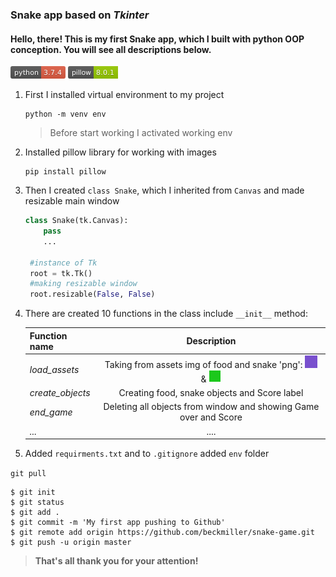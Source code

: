 ### **Snake** app based on *Tkinter* 
#### Hello, there! This is my first **Snake** app, which I built with python **OOP** conception. You will see all descriptions below.

<svg xmlns="http://www.w3.org/2000/svg" 
xmlns:xlink="http://www.w3.org/1999/xlink" 
width="88" height="20" role="img" 
aria-label="python: 3.7.4"><title>python: 3.7.4</title>
<linearGradient id="s" x2="0" y2="100%"><stop offset="0" stop-color="#bbb" stop-opacity=".1"/>
<stop offset="1" stop-opacity=".1"/></linearGradient><clipPath id="r">
<rect width="88" height="20" rx="3" fill="#fff"/></clipPath><g clip-path="url(#r)">
<rect width="49" height="20" fill="#555"/><rect x="49" width="39" height="20" fill="#e05d44"/>
<rect width="88" height="20" fill="url(#s)"/></g>
<g fill="#fff" text-anchor="middle" font-family="Verdana,Geneva,DejaVu Sans,sans-serif" text-rendering="geometricPrecision" font-size="110">
<text aria-hidden="true" x="255" y="150" fill="#010101" fill-opacity=".3" transform="scale(.1)" textLength="390">python</text>
<text x="255" y="140" transform="scale(.1)" fill="#fff" textLength="390">python</text>
<text aria-hidden="true" x="675" y="150" fill="#010101" fill-opacity=".3" transform="scale(.1)" textLength="290">3.7.4</text>
<text x="675" y="140" transform="scale(.1)" fill="#fff" textLength="290">3.7.4</text>
</g></svg>
<svg xmlns="http://www.w3.org/2000/svg" 
xmlns:xlink="http://www.w3.org/1999/xlink" 
width="80" height="20" role="img" 
aria-label="pillow: 8.0.1"><title>pillow: 8.0.1</title>
<linearGradient id="s" x2="0" y2="100%">
<stop offset="0" stop-color="#bbb" stop-opacity=".1"/>
<stop offset="1" stop-opacity=".1"/></linearGradient>
<clipPath id="r"><rect width="80" height="20" rx="3" fill="#fff"/></clipPath>
<g clip-path="url(#r)"><rect width="41" height="20" fill="#555"/><rect x="41" width="39" height="20" fill="#97ca00"/>
<rect width="80" height="20" fill="url(#s)"/></g><g fill="#fff" text-anchor="middle" font-family="Verdana,Geneva,DejaVu Sans,sans-serif" text-rendering="geometricPrecision" font-size="110">
<text aria-hidden="true" x="215" y="150" fill="#010101" fill-opacity=".3" transform="scale(.1)" textLength="310">pillow</text><text x="215" y="140" transform="scale(.1)" fill="#fff" textLength="310">pillow</text>
<text aria-hidden="true" x="595" y="150" fill="#010101" fill-opacity=".3" transform="scale(.1)" textLength="290">8.0.1</text><text x="595" y="140" transform="scale(.1)" fill="#fff" textLength="290">8.0.1</text>
</g></svg> 

1. First I installed virtual environment to my project

   ``` 
   python -m venv env 
   ```
   > Before start working I activated working env
2. Installed pillow library for working with images
   ```
   pip install pillow
   ``` 
3. Then I created `class Snake`, which I inherited from `Canvas` and made resizable main window
   ```python
   class Snake(tk.Canvas):
       pass
       ...

    #instance of Tk
    root = tk.Tk()
    #making resizable window
    root.resizable(False, False)
   ```
4. There are created 10 functions in the class include `__init__` method:
  
   Function name | Description
   --- |:---:
   *load_assets* |  Taking from assets img of food and snake 'png':   ![food](/assets/food.png) & ![snake](/assets/snake.png)
   *create_objects* | Creating food, snake objects and Score label
   *end_game* | Deleting all  objects from window and showing Game over and Score
   *...* | ....

5. Added `requirments.txt` and to `.gitignore` added `env` folder

`git pull`
```
$ git init
$ git status
$ git add .
$ git commit -m 'My first app pushing to Github'
$ git remote add origin https://github.com/beckmiller/snake-game.git
$ git push -u origin master
```
>**That's all thank you for your attention!**
